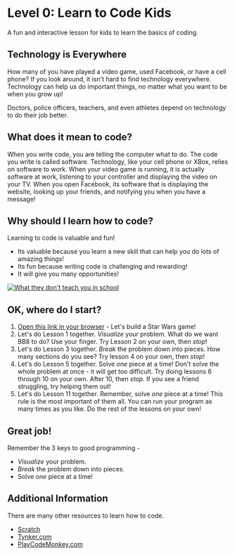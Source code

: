 # Level 0: Learn to Code Kids
A fun and interactive lesson for kids to learn the basics of coding.

## Technology is Everywhere
How many of you have played a video game, used Facebook, or have a cell phone?  If you look around, it isn't hard to find technology everywhere. Technology can help us do important things, no matter what you want to be when you grow up!

Doctors, police officers, teachers, and even athletes depend on technology to do their job better.

## What does it mean to code?
When you write code, you are telling the computer what to do.  The code you write is called software. Technology, like your cell phone or XBox, relies on software to work.  When your video game is running, it is actually software at work, listening to your controller and displaying the video on your TV.  When you open Facebook, its software that is displaying the website, looking up your friends, and notifying you when you have a message!

## Why should I learn how to code?
Learning to code is valuable and fun!
* Its valuable because you learn a new skill that can help you do lots of amazing things!
* Its fun because writing code is challenging and rewarding!
* It will give you many opportunities!

[![What they don't teach you in school](http://img.youtube.com/vi/v7jSy_yE9U0/0.jpg)](http://www.youtube.com/watch?v=v7jSy_yE9U0)

## OK, where do I start?
1. [Open this link in your browser](https://studio.code.org/s/starwarsblocks/stage/1/puzzle/1) - Let's build a Star Wars game!
2. Let's do Lesson 1 together.  *Visualize* your problem.  What do we want BB8 to do?  Use your finger.  Try Lesson 2 on your own, then *stop*!
3. Let's do Lesson 3 together. *Break* the problem down into pieces.  How many sections do you see? Try lesson 4 on your own, then *stop*!
4. Let's do Lesson 5 together. Solve *one* piece at a time!  Don't solve the whole problem at once - it will get too difficult. Try doing lessons 6 through 10 on your own.  After 10, then *stop*. If you see a friend struggling, try helping them out!
5. Let's do Lesson 11 together. Remember, solve *one* piece at a time! This rule is the most important of them all. You can run your program as many times as you like. Do the rest of the lessons on your own!

## Great job!
Remember the 3 keys to good programming -
* *Visualize* your problem.  
* *Break* the problem down into pieces.  
* Solve *one* piece at a time!


## Additional Information
There are many other resources to learn how to code.
* [Scratch](https://scratch.mit.edu/)
* [Tynker.com](https://www.tynker.com/)
* [PlayCodeMonkey.com](https://www.playcodemonkey.com/coding-adventure/)
